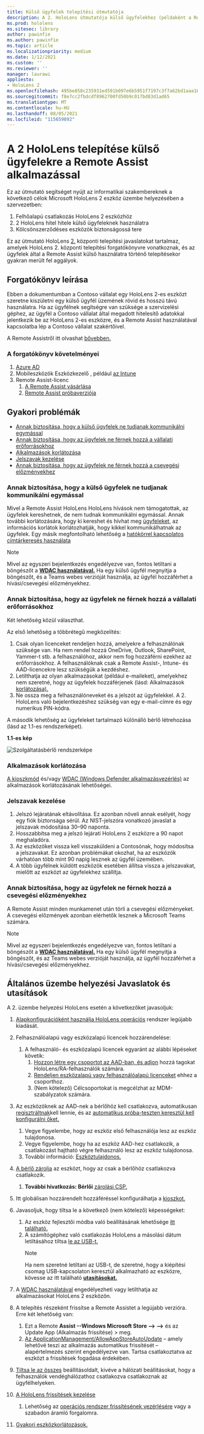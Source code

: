 ```yaml
---
title: Külső ügyfelek telepítési útmutatója
description: A 2. HoloLens útmutatója külső ügyfelekhez (példaként a Remote assist segítségével)
ms.prod: hololens
ms.sitesec: library
author: pawinfie
ms.author: pawinfie
ms.topic: article
ms.localizationpriority: medium
ms.date: 1/12/2021
ms.custom: ''
ms.reviewer: ''
manager: laurawi
appliesto:
- HoloLens 2
ms.openlocfilehash: 495be858c235931ed591b097e6b5951f7197c3f7a62bd1aaa16bea65a4e3885f
ms.sourcegitcommit: f8e7cc2fbdcdf8962700fd50b9c017bd83d1ad65
ms.translationtype: MT
ms.contentlocale: hu-HU
ms.lasthandoff: 08/05/2021
ms.locfileid: "115659892"
---
```

# <a name="deploying-hololens-2-to-external-clients-with-remote-assist"></a>A 2 HoloLens telepítése külső ügyfelekre a Remote Assist alkalmazással

Ez az útmutató segítséget nyújt az informatikai szakembereknek a következő célok Microsoft HoloLens 2 eszköz üzembe helyezésében a szervezetben:

1. Felhőalapú csatlakozás HoloLens 2 eszközhöz
1. 2 HoloLens hitel hitele külső ügyfeleknek használatra
1. Kölcsönszerződéses eszközök biztonságossá tere

Ez az útmutató HoloLens [2.](#general-deployment-recommendations-and-instructions) központi telepítési javaslatokat tartalmaz, amelyek HoloLens 2. központi telepítési forgatókönyvre vonatkoznak, és az ügyfelek által a Remote Assist külső használatra történő telepítésekor gyakran merült fel aggályok. [](#common-concerns)

## <a name="scenario-description"></a>Forgatókönyv leírása

Ebben a dokumentumban a Contoso vállalat egy HoloLens 2-es eszközt szeretne kiszületni egy külső ügyfél üzemének rövid és hosszú távú használatra. Ha az ügyfélnek segítségre van szüksége a szervizelési géphez, az ügyfél a Contoso vállalat által megadott hitelesítő adatokkal jelentkezik be az HoloLens 2-es eszközre, és a Remote Assist használatával kapcsolatba lép a Contoso vállalat szakértőivel.

A Remote Assistről itt olvashat [bővebben.](/hololens/hololens2-cloud-connected-overview#learn-about-remote-assist)

### <a name="requirements-for-this-scenario"></a>A forgatókönyv követelményei

1. [Azure AD](/azure/active-directory/fundamentals/active-directory-whatis)
1. Mobileszközök Eszközkezelő , például [az Intune](/mem/intune/fundamentals/free-trial-sign-up)
1. Remote Assist-licenc
    1. [A Remote Assist vásárlása](/dynamics365/mixed-reality/remote-assist/buy-remote-assist)
    1. [Remote Assist próbaverziója](/dynamics365/mixed-reality/remote-assist/try-remote-assist)

## <a name="common-concerns"></a>Gyakori problémák

- [Annak biztosítása, hogy a külső ügyfelek ne tudjanak kommunikálni egymással](#how-to-ensure-that-external-clients-do-not-have-the-ability-to-communicate-with-one-another)
- [Annak biztosítása, hogy az ügyfelek ne férnek hozzá a vállalati erőforrásokhoz](#how-to-ensure-that-clients-do-not-have-access-to-company-resources)
- [Alkalmazások korlátozása](#how-to-restrict-apps)
- [Jelszavak kezelése](#how-to-manage-passwords)
- [Annak biztosítása, hogy az ügyfelek ne férnek hozzá a csevegési előzményekhez](#how-to-ensure-that-clients-do-not-have-access-to-chat-history)

### <a name="how-to-ensure-that-external-clients-do-not-have-the-ability-to-communicate-with-one-another"></a>Annak biztosítása, hogy a külső ügyfelek ne tudjanak kommunikálni egymással

Mivel a Remote Assist HoloLens HoloLens hívások nem támogatottak, az ügyfelek kereshetnek, de nem tudnak kommunikálni egymással. Annak további korlátozására, hogy ki kereshet és hívhat meg  [ügyfeleket,](/microsoft-365/compliance/information-barriers) az információs korlátok korlátozhatják, hogy kikkel kommunikálhatnak az ügyfelek. Egy másik megfontolható lehetőség a [hatókörrel kapcsolatos címtárkeresés használata](/MicrosoftTeams/teams-scoped-directory-search)

 > [!NOTE]
> Mivel az egyszeri bejelentkezés engedélyezve van, fontos letiltani a böngészőt a [**WDAC használatával.**](/hololens/windows-defender-application-control-wdac) Ha egy külső ügyfél megnyitja a böngészőt, és a Teams webes verzióját használja, az ügyfél hozzáférhet a hívási/csevegési előzményekhez.

### <a name="how-to-ensure-that-clients-do-not-have-access-to-company-resources"></a>Annak biztosítása, hogy az ügyfelek ne férnek hozzá a vállalati erőforrásokhoz

Két lehetőség közül választhat.

Az első lehetőség a többrétegű megközelítés:

1. Csak olyan licenceket rendeljen hozzá, amelyekre a felhasználónak szüksége van. Ha nem rendel hozzá OneDrive, Outlook, SharePoint, Yammer-t stb. a felhasználóhoz, akkor nem fog hozzáférni ezekhez az erőforrásokhoz. A felhasználóknak csak a Remote Assist-, Intune- és AAD-licencekre lesz szükségük a kezdéshez.
1. Letilthatja az olyan alkalmazásokat (például e-maileket), amelyekhez nem szeretné, hogy az ügyfelek hozzáférjenek (lásd: Alkalmazások [korlátozása).](#how-to-restrict-apps)
1. Ne ossza meg a felhasználóneveket és a jelszót az ügyfelekkel. A 2. HoloLens való bejelentkezéshez szükség van egy e-mail-címre és egy numerikus PIN-kódra.

A második lehetőség az ügyfeleket tartalmazó különálló bérlő létrehozása (lásd az 1.1-es rendszerképet).

**1.1-es kép**

![Szolgáltatásbérlő rendszerképe](./images/hololens-service-tenant-image.png)

### <a name="how-to-restrict-apps"></a>Alkalmazások korlátozása

[A kioszkmód](/hololens/hololens-kiosk) és/vagy [WDAC (Windows Defender alkalmazásvezérlés)](/hololens/windows-defender-application-control-wdac) az alkalmazások korlátozásának lehetőségei.

### <a name="how-to-manage-passwords"></a>Jelszavak kezelése

1. Jelszó lejáratának eltávolítása. Ez azonban növeli annak esélyét, hogy egy fiók biztonsága sérül. Az NIST-jelszóra vonatkozó javaslat a jelszavak módosítása 30–90 naponta.
1. Hosszabbítsa meg a jelszó lejárati HoloLens 2 eszközre a 90 napot meghaladóra.
1. Az eszközöket vissza kell visszaküldeni a Contosónak, hogy módosítsa a jelszavakat. Ez azonban problémákat okozhat, ha az eszközök várhatóan több mint 90 napig lesznek az ügyfél üzemében.  
1. A több ügyfélnek küldött eszközök esetében állítsa vissza a jelszavakat, mielőtt az eszközt az ügyfelekhez szállítja.

### <a name="how-to-ensure-that-clients-do-not-have-access-to-chat-history"></a>Annak biztosítása, hogy az ügyfelek ne férnek hozzá a csevegési előzményekhez

A Remote Assist minden munkamenet után törli a csevegési előzményeket. A csevegési előzmények azonban elérhetők lesznek a Microsoft Teams számára.

> [!NOTE]
> Mivel az egyszeri bejelentkezés engedélyezve van, fontos letiltani a böngészőt a [**WDAC használatával.**](/hololens/windows-defender-application-control-wdac) Ha egy külső ügyfél megnyitja a böngészőt, és az Teams webes verzióját használja, az ügyfél hozzáférhet a hívási/csevegési előzményekhez.

## <a name="general-deployment-recommendations-and-instructions"></a>Általános üzembe helyezési Javaslatok és utasítások

A 2. üzembe helyezési HoloLens esetén a következőket javasoljuk:

1. [Alapkonfigurációként használja HoloLens operációs](https://aka.ms/hololens2download) rendszer legújabb kiadását.
1. Felhasználóalapú vagy eszközalapú licencek hozzárendelése:
    1. A felhasználó- és eszközalapú licencek egyaránt az alábbi lépéseket követik:
        1. [Hozzon létre egy csoportot az AAD-ban, és adjon](/azure/active-directory/fundamentals/active-directory-groups-create-azure-portal#create-a-basic-group-and-add-members) hozzá tagokat HoloLens/RA-felhasználók számára.
        1. [Rendeljen eszközalapú vagy felhasználóalapú licenceket](/azure/active-directory/enterprise-users/licensing-groups-assign#:~:text=In%20this%20article%201%20Assign%20the%20required%20licenses,3%20Check%20for%20license%20problems%20and%20resolve%20them) ehhez a csoporthoz.
        1. (Nem kötelező) Célcsoportokat is megcélzhat az MDM-szabályzatok számára.

1. Az eszközöknek az AAD-nek a bérlőhöz kell csatlakozva, automatikusan [regisztráltnak](/hololens/hololens-enroll-mdm#auto-enrollment-in-mdm)kell lennie, és az [automatikus próba-teszten keresztül kell konfigurálni őket.](/hololens/hololens2-autopilot)
    1. Vegye figyelembe, hogy az eszköz első felhasználója lesz az eszköz tulajdonosa.
    1. Vegye figyelembe, hogy ha az eszköz AAD-hez csatlakozik, a csatlakozást hajtható végre felhasználó lesz az eszköz tulajdonosa.
    1. További információ: [Eszköztulajdonos.](/hololens/security-adminless-os#device-owner)
1. [A bérlő zárolja](/hololens/hololens-release-notes#tenantlockdown-csp-and-autopilot) az eszközt, hogy az csak a bérlőhöz csatlakozva csatlakozik.
    1. **További hivatkozás: Bérlői** [zárolási CSP.](/windows/client-management/mdm/tenantlockdown-csp)
1. Itt globálisan hozzárendelt hozzáféréssel konfigurálhatja a [kioszkot.](/hololens/hololens-global-assigned-access-kiosk)
1. Javasoljuk, hogy tiltsa le a következő (nem kötelező) képességeket:
    1. Az eszköz fejlesztői módba való beállításának lehetősége [itt található.](/windows/client-management/mdm/policy-csp-applicationmanagement#applicationmanagement-allowdeveloperunlock)
    1. A számítógéphez való csatlakozás HoloLens a másolási dátum letiltásához tiltsa [le az USB-t.](/windows/client-management/mdm/policy-csp-connectivity#connectivity-allowusbconnection)
       > [!NOTE]
        > Ha nem szeretné letiltani az USB-t, de szeretné, hogy a kiépítési csomag USB-kapcsolaton keresztül alkalmazható az eszközre, kövesse az itt található [**utasításokat.**](/windows/client-management/mdm/policy-csp-security#security-allowaddprovisioningpackage)

1. A [WDAC használatával](/hololens/windows-defender-application-control-wdac) engedélyezheti vagy letilthatja az alkalmazásokat HoloLens 2 eszközön.
1. A telepítés részeként frissítse a Remote Assistet a legújabb verzióra. Erre két lehetőség van:
    1. Ezt a Remote **Assist --Windows Microsoft Store --> -->** és az Update App (Alkalmazás frissítése) > meg.
    1. [Az ApplicationManagement/AllowAppStoreAutoUpdate](/windows/client-management/mdm/policy-csp-applicationmanagement#applicationmanagement-allowappstoreautoupdate) – amely lehetővé teszi az alkalmazás automatikus frissítését – alapértelmezés szerint engedélyezve van. Tartsa csatlakoztatva az eszközt a frissítések fogadása érdekében.
1. [Tiltsa le az összes](/hololens/settings-uri-list) beállításoldalt, kivéve a hálózati beállításokat, hogy a felhasználók vendéghálózathoz csatlakozva csatlakoznak az ügyfélhelyeken.
1. [A HoloLens frissítések kezelése](/hololens/hololens-updates)
    1. Lehetőség az [operációs rendszer frissítésének vezérlésére](/mem/intune/protect/windows-update-for-business-configure#create-and-assign-update-rings) vagy a szabadon áramló forgalomra.
1. [Gyakori eszközkorlátozások.](/hololens/hololens-common-device-restrictions)
